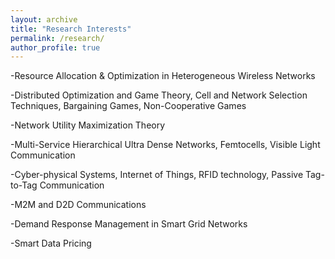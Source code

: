 ```yaml
---
layout: archive
title: "Research Interests"
permalink: /research/
author_profile: true
---
```


-Resource Allocation & Optimization in Heterogeneous Wireless Networks

-Distributed Optimization and Game Theory, Cell and Network Selection Techniques, Bargaining Games, Non-Cooperative Games

-Network Utility Maximization Theory

-Multi-Service Hierarchical Ultra Dense Networks, Femtocells, Visible Light Communication

-Cyber-physical Systems, Internet of Things, RFID technology, Passive Tag-to-Tag Communication

-M2M and D2D Communications

-Demand Response Management in Smart Grid Networks

-Smart Data Pricing
